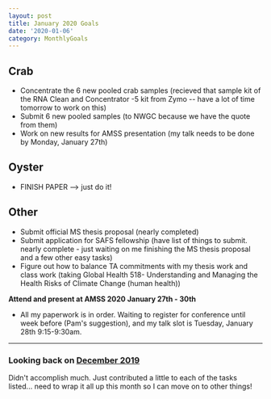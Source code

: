 ```yaml
---
layout: post
title: January 2020 Goals
date: '2020-01-06'
category: MonthlyGoals
---
```


## Crab
- Concentrate the 6 new pooled crab samples (recieved that sample kit of the RNA Clean and Concentrator -5 kit from Zymo -- have a lot of time tomorrow to work on this) 
- Submit 6 new pooled samples (to NWGC because we have the quote from them)
- Work on new results for AMSS presentation (my talk needs to be done by Monday, January 27th)

## Oyster
- FINISH PAPER --> just do it! 

## Other
- Submit official MS thesis proposal (nearly completed)
- Submit application for SAFS fellowship (have list of things to submit. nearly complete - just waiting on me finishing the MS thesis proposal and a few other easy tasks)
- Figure out how to balance TA commitments with my thesis work and class work (taking Global Health 518- Understanding and Managing the Health Risks of Climate Change (human health))

**Attend and present at AMSS 2020 January 27th - 30th**
- All my paperwork is in order. Waiting to register for conference until week before (Pam's suggestion), and my talk slot is Tuesday, January 28th 9:15-9:30am. 

---

### Looking back on [December 2019](https://grace-ac.github.io/december-goals/)    
Didn't accomplish much. Just contributed a little to each of the tasks listed... need to wrap it all up this month so I can move on to other things! 
